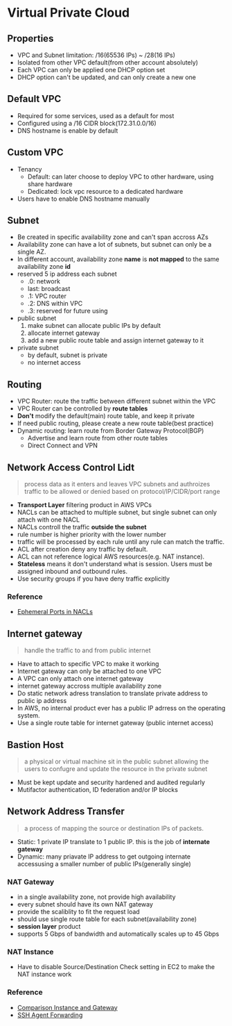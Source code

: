 # Virtual Private Cloud
## Properties
* VPC and Subnet limitation: /16(65536 IPs) ~ /28(16 IPs)
* Isolated from other VPC default(from other account absolutely)
* Each VPC can only be applied one DHCP option set
* DHCP option can't be updated, and can only create a new one

## Default VPC
* Required for some services, used as a default for most
* Configured using a /16 CIDR block(172.31.0.0/16)
* DNS hostname is enable by default

## Custom VPC
* Tenancy
  * Default: can later choose to deploy VPC to other hardware, using share hardware
  * Dedicated: lock vpc resource to a dedicated hardware
* Users have to enable DNS hostname manually

## Subnet
* Be created in specific availability zone and can't span accross AZs
* Availability zone can have a lot of subnets, but subnet can only be a single AZ.
* In different account, availability zone **name** is **not mapped** to the same availability zone **id**
* reserved 5 ip address each subnet
  * .0: network
  * last: broadcast
  * .1: VPC router
  * .2: DNS within VPC
  * .3: reserved for future using
* public subnet
  1. make subnet can allocate public IPs by default
  2. allocate internet gateway
  3. add a new public route table and assign internet gateway to it
* private subnet
  * by default, subnet is private
  * no internet access

## Routing
* VPC Router: route the traffic between different subnet within the VPC
* VPC Router can be controlled by **route tables**
* **Don't** modify the default(main) route table, and keep it private
* If need public routing, please create a new route table(best practice)
* Dynamic routing: learn route from Border Gateway Protocol(BGP)
  * Advertise and learn route from other route tables
  * Direct Connect and VPN

## Network Access Control Lidt
> process data as it enters and leaves VPC subnets and authroizes traffic to be allowed or denied based on protocol/IP/CIDR/port range
* **Transport Layer** filtering product in AWS VPCs
* NACLs can be attached to multiple subnet, but single subnet can only attach with one NACL
* NACLs controll the traffic **outside the subnet**
* rule number is higher priority with the lower number
* traffic will be processed by each rule until any rule can match the traffic.
* ACL after creation deny any traffic by default.
* ACL can not reference logical AWS resources(e.g. NAT instance).
* **Stateless** means it don't understand what is session. Users must be assigned inbound and outbound rules.
* Use security groups if you have deny traffic explicitly

### Reference
* [Ephemeral Ports in NACLs](https://docs.aws.amazon.com/vpc/latest/userguide/vpc-network-acls.html#nacl-ephemeral-ports)

## Internet gateway
> handle the traffic to and from public internet

* Have to attach to specific VPC to make it working
* Internet gateway can only be attached to one VPC
* A VPC can only attach one internet gateway
* internet gateway accross multiple availability zone
* Do static network adress translation to translate private address to public ip address
* In AWS, no internal product ever has a public IP adrress on the operating system.
* Use a single route table for internet gateway (public internet access)

## Bastion Host
> a physical or virtual machine sit in the public subnet allowing the users to confugre and update the resource in the private subnet

* Must be kept update and security hardened and audited regularly
* Mutifactor authentication, ID federation and/or IP blocks

## Network Address Transfer
> a process of mapping the source or destination IPs of packets.

* Static: 1 private IP translate to 1 public IP. this is the job of **internate gateway**
* Dynamic: many priavate IP address to get outgoing internate accessusing a smaller number of public IPs(generally single)

### NAT Gateway
* in a single availability zone, not provide high availability
* every subnet should have its own NAT gateway
* provide the scaliblity to fit the request load
* should use single route table for each subnet(availability zone)
* **session layer** product
* supports 5 Gbps of bandwidth and automatically scales up to 45 Gbps

### NAT Instance
* Have to disable Source/Destination Check setting in EC2 to make the NAT instance work

### Reference
* [Comparison Instance and Gateway](https://docs.aws.amazon.com/vpc/latest/userguide/vpc-nat-comparison.html)
* [SSH Agent Forwarding](https://aws.amazon.com/blogs/security/securely-connect-to-linux-instances-running-in-a-private-amazon-vpc/)